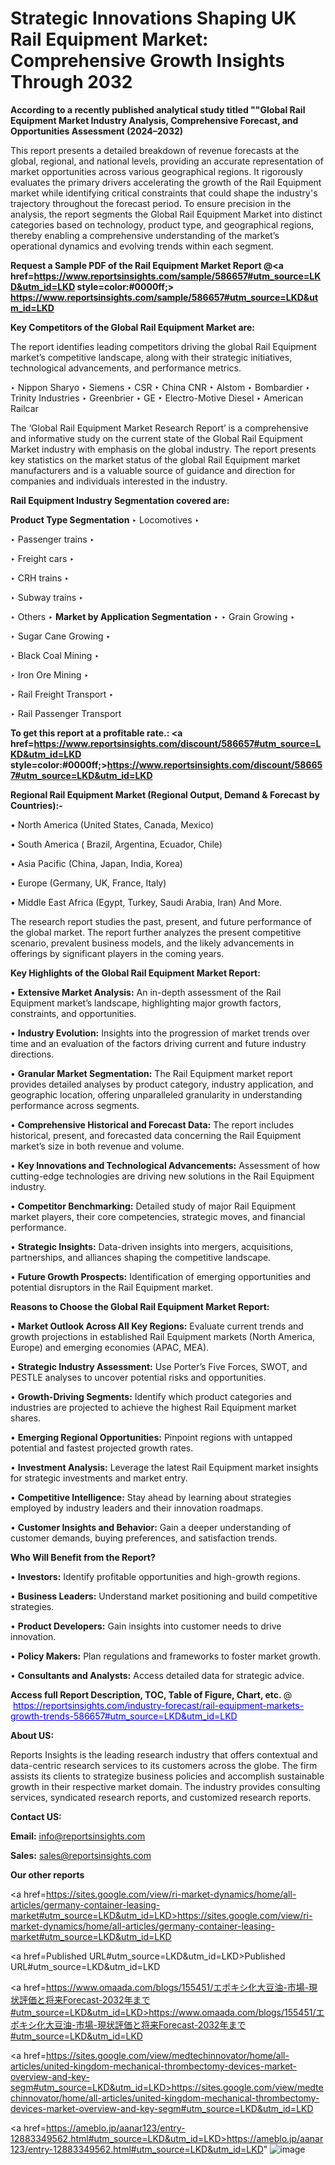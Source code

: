 # Strategic Innovations Shaping UK Rail Equipment Market: Comprehensive Growth Insights Through 2032

<strong>According to a recently published analytical study titled ""Global Rail Equipment Market Industry Analysis, Comprehensive Forecast, and Opportunities Assessment (2024–2032)</strong>

This report presents a detailed breakdown of revenue forecasts at the global, regional, and national levels, providing an accurate representation of market opportunities across various geographical regions. It rigorously evaluates the primary drivers accelerating the growth of the Rail Equipment market while identifying critical constraints that could shape the industry's trajectory throughout the forecast period. To ensure precision in the analysis, the report segments the Global Rail Equipment Market into distinct categories based on technology, product type, and geographical regions, thereby enabling a comprehensive understanding of the market’s operational dynamics and evolving trends within each segment.

<strong>Request a Sample PDF of the Rail Equipment Market Report </strong><strong>@<a href=https://www.reportsinsights.com/sample/586657#utm_source=LKD&utm_id=LKD style=color:#0000ff;> https://www.reportsinsights.com/sample/586657#utm_source=LKD&utm_id=LKD</a></strong></font>

<strong>Key Competitors of the Global Rail Equipment Market are:</strong>

The report identifies leading competitors driving the global Rail Equipment market’s competitive landscape, along with their strategic initiatives, technological advancements, and performance metrics.

‣ Nippon Sharyo
‣ Siemens
‣ CSR
‣ China CNR
‣ Alstom
‣ Bombardier
‣ Trinity Industries
‣ Greenbrier
‣ GE
‣ Electro-Motive Diesel
‣ American Railcar

The ‘Global Rail Equipment Market Research Report’ is a comprehensive and informative study on the current state of the Global Rail Equipment Market industry with emphasis on the global industry. The report presents key statistics on the market status of the global Rail Equipment market manufacturers and is a valuable source of guidance and direction for companies and individuals interested in the industry.

<strong>Rail Equipment Industry Segmentation covered are:</strong>

<strong>Product Type Segmentation</strong>
‣
Locomotives
‣ 

‣ Passenger trains
‣ 

‣ Freight cars
‣ 

‣ CRH trains
‣ 

‣ Subway trains
‣ 

‣ Others
‣ 
<strong>Market by Application Segmentation</strong>
‣
‣  Grain Growing
‣ 

‣ Sugar Cane Growing
‣ 

‣ Black Coal Mining
‣ 

‣ Iron Ore Mining
‣ 

‣ Rail Freight Transport
‣ 

‣ Rail Passenger Transport

<strong>To get this report at a profitable rate.: <a href=https://www.reportsinsights.com/discount/586657#utm_source=LKD&utm_id=LKD style=color:#0000ff;>https://www.reportsinsights.com/discount/586657#utm_source=LKD&utm_id=LKD</a></strong></font>

<strong>Regional Rail Equipment Market (Regional Output, Demand &amp; Forecast by Countries):-</strong>

• North America (United States, Canada, Mexico)

• South America ( Brazil, Argentina, Ecuador, Chile)

• Asia Pacific (China, Japan, India, Korea)

• Europe (Germany, UK, France, Italy)

• Middle East Africa (Egypt, Turkey, Saudi Arabia, Iran) And More.

The research report studies the past, present, and future performance of the global market. The report further analyzes the present competitive scenario, prevalent business models, and the likely advancements in offerings by significant players in the coming years.

<strong>Key Highlights of the Global Rail Equipment Market Report:</strong>

• <strong>Extensive Market Analysis:</strong> An in-depth assessment of the Rail Equipment market’s landscape, highlighting major growth factors, constraints, and opportunities.

• <strong>Industry Evolution:</strong> Insights into the progression of market trends over time and an evaluation of the factors driving current and future industry directions.

• <strong>Granular Market Segmentation:</strong> The Rail Equipment market report provides detailed analyses by product category, industry application, and geographic location, offering unparalleled granularity in understanding performance across segments.

• <strong>Comprehensive Historical and Forecast Data:</strong> The report includes historical, present, and forecasted data concerning the Rail Equipment market’s size in both revenue and volume.

• <strong>Key Innovations and Technological Advancements:</strong> Assessment of how cutting-edge technologies are driving new solutions in the Rail Equipment industry.

• <strong>Competitor Benchmarking:</strong> Detailed study of major Rail Equipment market players, their core competencies, strategic moves, and financial performance.

• <strong>Strategic Insights:</strong> Data-driven insights into mergers, acquisitions, partnerships, and alliances shaping the competitive landscape.

• <strong>Future Growth Prospects:</strong> Identification of emerging opportunities and potential disruptors in the Rail Equipment market.

<strong>Reasons to Choose the Global Rail Equipment Market Report:</strong>

• <strong>Market Outlook Across All Key Regions:</strong> Evaluate current trends and growth projections in established Rail Equipment markets (North America, Europe) and emerging economies (APAC, MEA).

• <strong>Strategic Industry Assessment:</strong> Use Porter’s Five Forces, SWOT, and PESTLE analyses to uncover potential risks and opportunities.

• <strong>Growth-Driving Segments:</strong> Identify which product categories and industries are projected to achieve the highest Rail Equipment market shares.

• <strong>Emerging Regional Opportunities:</strong> Pinpoint regions with untapped potential and fastest projected growth rates.

• <strong>Investment Analysis:</strong> Leverage the latest Rail Equipment market insights for strategic investments and market entry.

• <strong>Competitive Intelligence:</strong> Stay ahead by learning about strategies employed by industry leaders and their innovation roadmaps.

• <strong>Customer Insights and Behavior:</strong> Gain a deeper understanding of customer demands, buying preferences, and satisfaction trends.

<strong>Who Will Benefit from the Report?</strong>

• <strong>Investors:</strong> Identify profitable opportunities and high-growth regions.

• <strong>Business Leaders:</strong> Understand market positioning and build competitive strategies.

• <strong>Product Developers:</strong> Gain insights into customer needs to drive innovation.

• <strong>Policy Makers:</strong> Plan regulations and frameworks to foster market growth.

• <strong>Consultants and Analysts:</strong> Access detailed data for strategic advice.
</ul>
<strong>Access full Report Description, TOC, Table of Figure, Chart, etc. </strong>@  <a href=https://reportsinsights.com/industry-forecast/rail-equipment-markets-growth-trends-586657#utm_source=LKD&utm_id=LKD style=color:#0000ff;>https://reportsinsights.com/industry-forecast/rail-equipment-markets-growth-trends-586657#utm_source=LKD&utm_id=LKD</a></font>

<strong><strong>About US</strong>:</strong>

Reports Insights is the leading research industry that offers contextual and data-centric research services to its customers across the globe. The firm assists its clients to strategize business policies and accomplish sustainable growth in their respective market domain. The industry provides consulting services, syndicated research reports, and customized research reports.

<strong>Contact US:</strong>

<p class=""""><b>Email:</b> <a href=mailto:info@reportsinsights.com>info@reportsinsights.com</a></p>
<p class=""""><b>Sales:</b> <a href=mailto:sales@reportsinsights.com>sales@reportsinsights.com</a></p>

<strong>Our other reports</strong>

<a href=https://sites.google.com/view/ri-market-dynamics/home/all-articles/germany-container-leasing-market#utm_source=LKD&utm_id=LKD>https://sites.google.com/view/ri-market-dynamics/home/all-articles/germany-container-leasing-market#utm_source=LKD&utm_id=LKD</a>

<a href=Published URL#utm_source=LKD&utm_id=LKD>Published URL#utm_source=LKD&utm_id=LKD</a>

<a href=https://www.omaada.com/blogs/155451/エポキシ化大豆油-市場-現状評価と将来Forecast-2032年まで#utm_source=LKD&utm_id=LKD>https://www.omaada.com/blogs/155451/エポキシ化大豆油-市場-現状評価と将来Forecast-2032年まで#utm_source=LKD&utm_id=LKD</a>

<a href=https://sites.google.com/view/medtechinnovator/home/all-articles/united-kingdom-mechanical-thrombectomy-devices-market-overview-and-key-segm#utm_source=LKD&utm_id=LKD>https://sites.google.com/view/medtechinnovator/home/all-articles/united-kingdom-mechanical-thrombectomy-devices-market-overview-and-key-segm#utm_source=LKD&utm_id=LKD</a>

<a href=https://ameblo.jp/aanar123/entry-12883349562.html#utm_source=LKD&utm_id=LKD>https://ameblo.jp/aanar123/entry-12883349562.html#utm_source=LKD&utm_id=LKD</a>"
![image](https://github.com/user-attachments/assets/1e24e833-54f8-410f-901d-af6ca533ed72)
